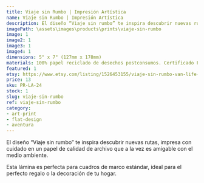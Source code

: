 ```yaml
---
title: Viaje sin Rumbo | Impresión Artística
name: Viaje sin Rumbo | Impresión Artística
description: El diseño “Viaje sin rumbo” te inspira descubrir nuevas rutas, impresa con cuidado en un papel de calidad de archivo que a la vez es amigable con el medio ambiente.
imagePath: \assets\images\products\prints\viaje-sin-rumbo
image: 1
image2: 1
image3: 1
image4: 1
dimensions: 5" x 7" (127mm x 178mm)
materials: 100% papel reciclado de desechos postconsumos. Certificado FSC.
featured: 1
etsy: https://www.etsy.com/listing/1526453155/viaje-sin-rumbo-van-life-print-thick
price: 13
sku: PR-LA-24
stock: 1
slug: viaje-sin-rumbo
ref: viaje-sin-rumbo
category:
- art-print
- flat-design
- aventura
---
```

El diseño “Viaje sin rumbo” te inspira descubrir nuevas rutas, impresa con cuidado en un papel de calidad de archivo que a la vez es amigable con el medio ambiente.

Esta lámina es perfecta para cuadros de marco estándar, ideal para el perfecto regalo o la decoración de tu hogar.
